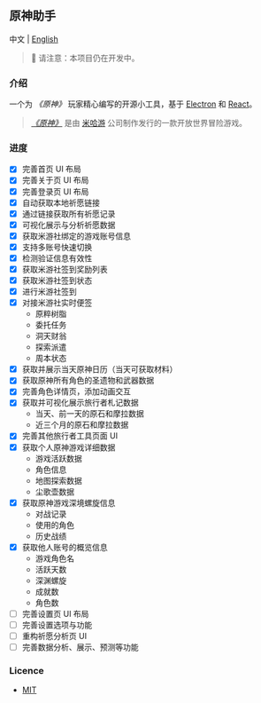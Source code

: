 ## 原神助手

中文 | [English](README-en.md)

> 🚧 请注意：本项目仍在开发中。

### 介绍

一个为 _《原神》_ 玩家精心编写的开源小工具，基于 [Electron](https://www.electronjs.org/) 和 [React](https://reactjs.org/)。

> [_《原神》_](https://ys.mihoyo.com/) 是由 [米哈游](https://www.mihoyo.com/) 公司制作发行的一款开放世界冒险游戏。

### 进度

- [x] 完善首页 UI 布局
- [x] 完善关于页 UI 布局
- [x] 完善登录页 UI 布局
- [x] 自动获取本地祈愿链接
- [x] 通过链接获取所有祈愿记录
- [x] 可视化展示与分析祈愿数据
- [x] 获取米游社绑定的游戏账号信息
- [x] 支持多账号快速切换
- [x] 检测验证信息有效性
- [x] 获取米游社签到奖励列表
- [x] 获取米游社签到状态
- [x] 进行米游社签到
- [x] 对接米游社实时便签
  - 原粹树脂
  - 委托任务
  - 洞天财翁
  - 探索派遣
  - 周本状态
- [x] 获取并展示当天原神日历（当天可获取材料）
- [x] 获取原神所有角色的圣遗物和武器数据
- [x] 完善角色详情页，添加动画交互
- [x] 获取并可视化展示旅行者札记数据
  - 当天、前一天的原石和摩拉数据
  - 近三个月的原石和摩拉数据
- [x] 完善其他旅行者工具页面 UI
- [x] 获取个人原神游戏详细数据
  - 游戏活跃数据
  - 角色信息
  - 地图探索数据
  - 尘歌壶数据
- [x] 获取原神游戏深境螺旋信息
  - 对战记录
  - 使用的角色
  - 历史战绩
- [x] 获取他人账号的概览信息
  - 游戏角色名
  - 活跃天数
  - 深渊螺旋
  - 成就数
  - 角色数
- [ ] 完善设置页 UI 布局
- [ ] 完善设置选项与功能
- [ ] 重构祈愿分析页 UI
- [ ] 完善数据分析、展示、预测等功能

### Licence

- [MIT](LICENCE)

